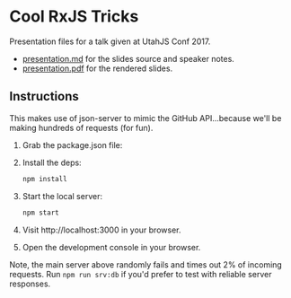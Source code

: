 # Cool RxJS Tricks

Presentation files for a talk given at UtahJS Conf 2017.

* [presentation.md](https://github.com/whiteinge/presentations/blob/master/utahjs_conf_2017-08-18_cool-rxjs-tricks/presentation.md) for the slides source and speaker notes.
* [presentation.pdf](https://github.com/whiteinge/presentations/blob/master/utahjs_conf_2017-08-18_cool-rxjs-tricks/presentation.pdf) for the rendered slides.

## Instructions

This makes use of json-server to mimic the GitHub API...because we'll be making
hundreds of requests (for fun).

1. Grab the package.json file:
2. Install the deps:

    ```sh
    npm install
    ```

3. Start the local server:

    ```sh
    npm start
    ```

4. Visit http://localhost:3000 in your browser.
5. Open the development console in your browser.

Note, the main server above randomly fails and times out 2% of incoming
requests. Run `npm run srv:db` if you'd prefer to test with reliable server
responses.
